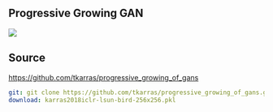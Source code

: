 ## Progressive Growing GAN

![](https://i.loli.net/2019/10/03/Hy5Rc3VjIJ6LQbv.png)

## Source

https://github.com/tkarras/progressive_growing_of_gans

```yaml
git: git clone https://github.com/tkarras/progressive_growing_of_gans.git
download: karras2018iclr-lsun-bird-256x256.pkl
```

